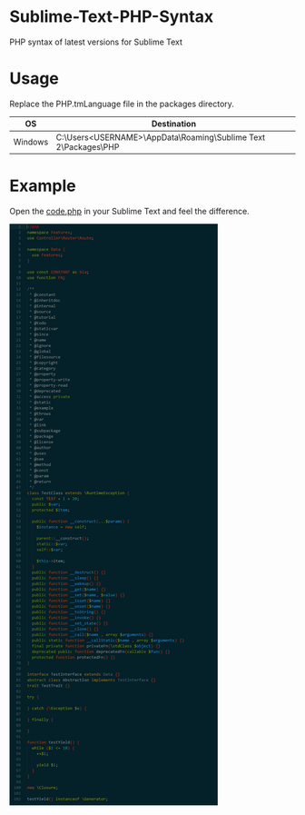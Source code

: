 # Sublime-Text-PHP-Syntax

PHP syntax of latest versions for Sublime Text

# Usage

Replace the PHP.tmLanguage file in the packages directory.

OS | Destination
--- | ---
Windows | C:\Users\<USERNAME>\AppData\Roaming\Sublime Text 2\Packages\PHP

# Example

Open the [code.php](https://github.com/BR0kEN-/php-syntax/blob/master/example/code.php) in your Sublime Text and feel the difference.

![Usage demonstration](https://raw.githubusercontent.com/BR0kEN-/php-syntax/master/example/usage.png?raw=true)
